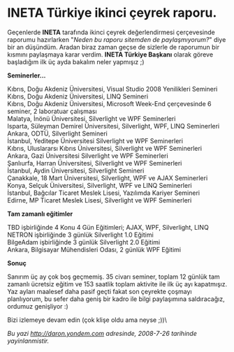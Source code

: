 # INETA Türkiye ikinci çeyrek raporu.
Geçenlerde **INETA** tarafında ikinci çeyrek değerlendirmesi
çerçevesinde raporumu hazırlarken "*Neden bu raporu sitemden de
paylaşmıyorum?*" diye bir an düşündüm. Aradan biraz zaman geçse de
sizlerle de raporumun bir kısmını paylaşmaya karar verdim. **INETA
Türkiye Başkanı** olarak göreve başladığım ilk üç ayda bakalım neler
yapmışız ;)

**Seminerler...**

Kıbrıs, Doğu Akdeniz Üniversitesi, Visual Studio 2008 Yenilikleri
Semineri\
 Kıbrıs, Doğu Akdeniz Üniversitesi, LINQ Semineri\
Kıbrıs, Doğu Akdeniz Üniversitesi, Microsoft Week-End çerçevesinde 6
seminer, 2 laboratuar çalışması\
Malatya, İnönü Üniversitesi, Silverlight ve WPF Seminerleri\
Isparta, Süleyman Demirel Üniversitesi, Silverlight, WPF, LINQ
Seminerleri\
Ankara, ODTÜ, Silverlight Semineri\
İstanbul, Yeditepe Üniversitesi Silverlight ve WPF Seminerleri\
Kıbrıs, Uluslararsı Kıbrıs Üniversitesi, Silverlight ve WPF Seminerleri\
Ankara, Gazi Üniversitesi Silverlight ve WPF Seminerleri\
Şanlıurfa, Harran Üniversitesi, Silverlight ve WPF Seminerleri\
 İstanbul, Aydin Üniversitesi, Silverlight Semineri\
Çanakkale, 18 Mart Üniversitesi, Silverlight, WPF ve AJAX Seminerleri\
Konya, Selçuk Üniversitesi, Silverlight, WPF ve LINQ Seminerleri\
İstanbul, Bağcılar Ticaret Meslek Lisesi, Yazılımda Kariyer Semineri\
Edirne, MP Ticaret Meslek Lisesi, Silverlight ve WPF Seminerleri

**Tam zamanlı eğitimler**

TBD işbirliğinde 4 Konu 4 Gün Eğitimleri; AJAX, WPF, Silverlight, LINQ\
 NETRON işbirliğinde 3 günlük Silverlight 1.0 Eğitimi\
BilgeAdam işbirliğinde 3 günlük Silverlight 2.0 Eğitimi\
Ankara, Bilgisayar Mühendisleri Odası, 2 günlük WPF Eğitimi

**Sonuç**

Sanırım üç ay çok boş geçmemiş. 35 civarı seminer, toplam 12 günlük tam
zamanlı ücretsiz eğitim ve 153 saatlik toplam aktivite ile ilk üç ayı
kapatmışız. Yaz ayları maalesef daha pasif geçti fakat son çeyrekte
çoşmayı planlıyorum, bu sefer daha geniş bir kadro ile bilgi paylaşımına
saldıracağız, ordumuz genişliyor :)

Bizi izlemeye devam edin (çok klişe oldu ama neyse ;))\



*Bu yazi http://daron.yondem.com adresinde, 2008-7-26 tarihinde yayinlanmistir.*
